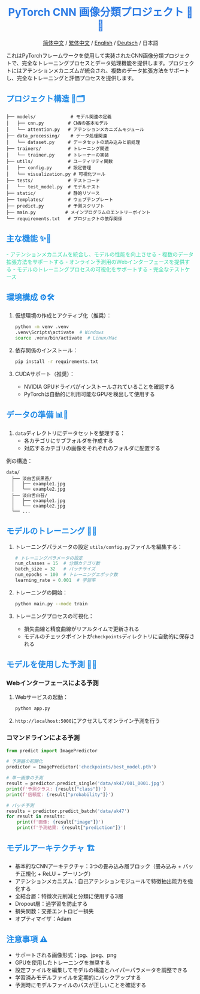 <div align="center">

# <span style="color: #2c7be5;">PyTorch CNN 画像分類プロジェクト 🚀🧠</span>

[简体中文](README_CN.md) / [繁体中文](README_TC.md) / [English](README.md) / [Deutsch](README_DE.md) / 日本語

</div>

これはPyTorchフレームワークを使用して実装されたCNN画像分類プロジェクトで、完全なトレーニングプロセスとデータ処理機能を提供します。プロジェクトにはアテンションメカニズムが統合され、複数のデータ拡張方法をサポートし、完全なトレーニングと評価プロセスを提供します。

## <span style="color: #228be6;">プロジェクト構造 📁🗂️</span>

```
├── models/             # モデル関連の定義
│   ├── cnn.py         # CNNの基本モデル
│   └── attention.py   # アテンションメカニズムモジュール
├── data_processing/    # データ処理関連
│   └── dataset.py     # データセットの読み込みと前処理
├── trainers/          # トレーニング関連
│   └── trainer.py     # トレーナーの実装
├── utils/             # ユーティリティ関数
│   ├── config.py      # 設定管理
│   └── visualization.py # 可視化ツール
├── tests/             # テストコード
│   └── test_model.py  # モデルテスト
├── static/            # 静的リソース
├── templates/         # ウェブテンプレート
├── predict.py         # 予測スクリプト
├── main.py           # メインプログラムのエントリーポイント
└── requirements.txt   # プロジェクトの依存関係
```

## <span style="color: #228be6;">主な機能 ✨🌟</span>

<span style="color: #38d9a9;">- アテンションメカニズムを統合し、モデルの性能を向上させる</span>
<span style="color: #38d9a9;">- 複数のデータ拡張方法をサポートする</span>
<span style="color: #38d9a9;">- オンライン予測用のWebインターフェースを提供する</span>
<span style="color: #38d9a9;">- モデルのトレーニングプロセスの可視化をサポートする</span>
<span style="color: #38d9a9;">- 完全なテストケース</span>

## <span style="color: #228be6;">環境構成 ⚙️🛠️</span>

1. 仮想環境の作成とアクティブ化（推奨）：
   ```bash
   python -m venv .venv
   .venv\Scripts\activate  # Windows
   source .venv/bin/activate  # Linux/Mac
   ```

2. 依存関係のインストール：
   ```bash
   pip install -r requirements.txt
   ```

3. CUDAサポート（推奨）：
   - NVIDIA GPUドライバがインストールされていることを確認する
   - PyTorchは自動的に利用可能なGPUを検出して使用する

## <span style="color: #228be6;">データの準備 📊📂</span>

1. `data`ディレクトリにデータセットを整理する：
   - 各カテゴリにサブフォルダを作成する
   - 対応するカテゴリの画像をそれぞれのフォルダに配置する

例の構造：
```
data/
  ├── 淡白舌灰黑苔/
  │   ├── example1.jpg
  │   └── example2.jpg
  ├── 淡白舌白苔/
  │   ├── example1.jpg
  │   └── example2.jpg
  └── ...
```

## <span style="color: #228be6;">モデルのトレーニング 🧠💪</span>

1. トレーニングパラメータの設定
   `utils/config.py`ファイルを編集する：
   ```python
   # トレーニングパラメータの設定
   num_classes = 15  # 分類カテゴリ数
   batch_size = 32   # バッチサイズ
   num_epochs = 100  # トレーニングエポック数
   learning_rate = 0.001  # 学習率
   ```

2. トレーニングの開始：
   ```bash
   python main.py --mode train
   ```

3. トレーニングプロセスの可視化：
   - 損失曲線と精度曲線がリアルタイムで更新される
   - モデルのチェックポイントが`checkpoints`ディレクトリに自動的に保存される

## <span style="color: #228be6;">モデルを使用した予測 🎯✅</span>

### Webインターフェースによる予測

1. Webサービスの起動：
   ```bash
   python app.py
   ```

2. `http://localhost:5000`にアクセスしてオンライン予測を行う

### コマンドラインによる予測

```python
from predict import ImagePredictor

# 予測器の初期化
predictor = ImagePredictor('checkpoints/best_model.pth')

# 単一画像の予測
result = predictor.predict_single('data/ak47/001_0001.jpg')
print(f'予測クラス: {result["class"]}')
print(f'信頼度: {result["probability"]}')

# バッチ予測
results = predictor.predict_batch('data/ak47')
for result in results:
    print(f'画像: {result["image"]}')
    print(f'予測結果: {result["prediction"]}')
```

## <span style="color: #228be6;">モデルアーキテクチャ 🏗️</span>

- 基本的なCNNアーキテクチャ：3つの畳み込み層ブロック（畳み込み + バッチ正規化 + ReLU + プーリング）
- アテンションメカニズム：自己アテンションモジュールで特徴抽出能力を強化する
- 全結合層：特徴次元削減と分類に使用する3層
- Dropout層：過学習を防止する
- 損失関数：交差エントロピー損失
- オプティマイザ：Adam

## <span style="color: #228be6;">注意事項 ⚠️</span>

- サポートされる画像形式：jpg、jpeg、png
- GPUを使用したトレーニングを推奨する
- 設定ファイルを編集してモデルの構造とハイパーパラメータを調整できる
- 学習済みモデルファイルを定期的にバックアップする
- 予測時にモデルファイルのパスが正しいことを確認する